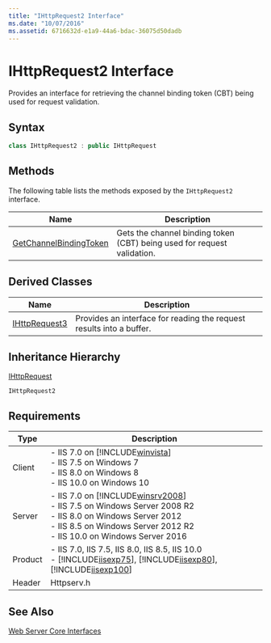 ```yaml
---
title: "IHttpRequest2 Interface"
ms.date: "10/07/2016"
ms.assetid: 6716632d-e1a9-44a6-bdac-36075d50dadb
---
```

# IHttpRequest2 Interface
Provides an interface for retrieving the channel binding token (CBT) being used for request validation.  
  
## Syntax  
  
```cpp  
class IHttpRequest2 : public IHttpRequest  
```  
  
## Methods  
 The following table lists the methods exposed by the `IHttpRequest2` interface.  
  
|Name|Description|  
|----------|-----------------|  
|[GetChannelBindingToken](../../web-development-reference\native-code-api-reference/ihttprequest2-getchannelbindingtoken-method.md)|Gets the channel binding token (CBT) being used for request validation.|  
  
## Derived Classes  
  
|Name|Description|  
|----------|-----------------|  
|[IHttpRequest3](../../web-development-reference\native-code-api-reference/ihttprequest3-interface.md)|Provides an interface for reading the request results into a buffer.|  
  
## Inheritance Hierarchy  
 [IHttpRequest](../../web-development-reference\native-code-api-reference/ihttprequest-interface.md)  
  
 `IHttpRequest2`  
  
## Requirements  
  
|Type|Description|  
|----------|-----------------|  
|Client|-   IIS 7.0 on [!INCLUDE[winvista](../../wmi-provider/includes/winvista-md.md)]<br />-   IIS 7.5 on Windows 7<br />-   IIS 8.0 on Windows 8<br />-   IIS 10.0 on Windows 10|  
|Server|-   IIS 7.0 on [!INCLUDE[winsrv2008](../../wmi-provider/includes/winsrv2008-md.md)]<br />-   IIS 7.5 on Windows Server 2008 R2<br />-   IIS 8.0 on Windows Server 2012<br />-   IIS 8.5 on Windows Server 2012 R2<br />-   IIS 10.0 on Windows Server 2016|  
|Product|-   IIS 7.0, IIS 7.5, IIS 8.0, IIS 8.5, IIS 10.0<br />-   [!INCLUDE[iisexp75](../../web-development-reference/native-code-api-reference/includes/iisexp75-md.md)], [!INCLUDE[iisexp80](../../web-development-reference/native-code-api-reference/includes/iisexp80-md.md)], [!INCLUDE[iisexp100](../../web-development-reference/native-code-api-reference/includes/iisexp100-md.md)]|  
|Header|Httpserv.h|  
  
## See Also  
 [Web Server Core Interfaces](../../web-development-reference\native-code-api-reference/web-server-core-interfaces.md)